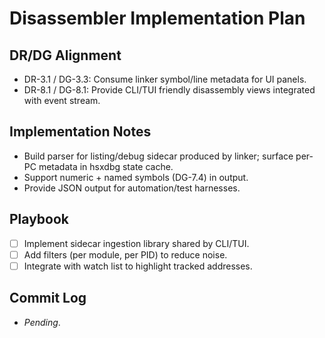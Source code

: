 # Disassembler Implementation Plan

## DR/DG Alignment
- DR-3.1 / DG-3.3: Consume linker symbol/line metadata for UI panels.
- DR-8.1 / DG-8.1: Provide CLI/TUI friendly disassembly views integrated with event stream.

## Implementation Notes
- Build parser for listing/debug sidecar produced by linker; surface per-PC metadata in hsxdbg state cache.
- Support numeric + named symbols (DG-7.4) in output.
- Provide JSON output for automation/test harnesses.

## Playbook
- [ ] Implement sidecar ingestion library shared by CLI/TUI.
- [ ] Add filters (per module, per PID) to reduce noise.
- [ ] Integrate with watch list to highlight tracked addresses.

## Commit Log
- _Pending_.
